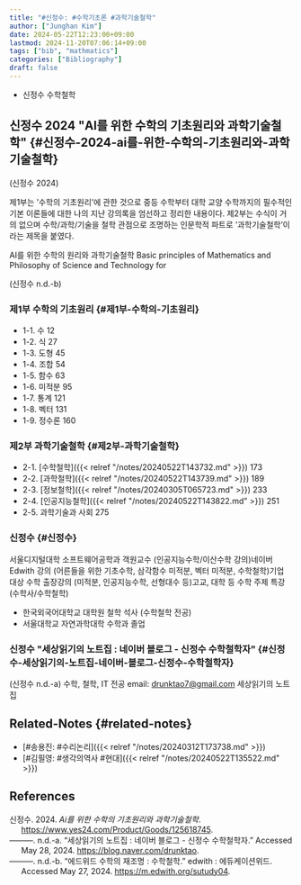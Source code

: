 ```yaml
---
title: "#신정수: #수학기초론 #과학기술철학"
author: ["Junghan Kim"]
date: 2024-05-22T12:23:00+09:00
lastmod: 2024-11-20T07:06:14+09:00
tags: ["bib", "mathmatics"]
categories: ["Bibliography"]
draft: false
---
```


-   신정수 수학철학


## 신정수 2024 "AI를 위한 수학의 기초원리와 과학기술철학" {#신정수-2024-ai를-위한-수학의-기초원리와-과학기술철학}

(신정수 2024)

제1부는 ’수학의 기초원리’에 관한 것으로 중등 수학부터 대학 교양 수학까지의 필수적인 기본 이론들에 대한 나의 지난 강의록을 엄선하고 정리한 내용이다. 제2부는 수식이 거의 없으며 수학/과학/기술을 철학 관점으로 조명하는 인문학적 파트로 ’과학기술철학’이라는 제목을 붙였다.

AI를 위한 수학의 원리와 과학기술철학 Basic principles of Mathematics and Philosophy of Science and Technology for

(신정수 n.d.-b)


### 제1부 수학의 기초원리 {#제1부-수학의-기초원리}

-   1-1. 수 12
-   1-2. 식 27
-   1-3. 도형 45
-   1-4. 조합 54
-   1-5. 함수 63
-   1-6. 미적분 95
-   1-7. 통계 121
-   1-8. 벡터 131
-   1-9. 정수론 160


### 제2부 과학기술철학 {#제2부-과학기술철학}

-   2-1. [수학철학]({{< relref "/notes/20240522T143732.md" >}}) 173
-   2-2. [과학철학]({{< relref "/notes/20240522T143739.md" >}}) 189
-   2-3. [정보철학]({{< relref "/notes/20240305T065723.md" >}}) 233
-   2-4. [인공지능철학]({{< relref "/notes/20240522T143822.md" >}}) 251
-   2-5. 과학기술과 사회 275


### 신정수 {#신정수}

서울디지털대학 소프트웨어공학과 객원교수 (인공지능수학/이산수학 강의)네이버 Edwith 강의 (어른들을 위한 기초수학, 삼각함수 미적분, 벡터 미적분, 수학철학)기업 대상 수학 출장강의 (미적분, 인공지능수학, 선형대수 등)고교, 대학 등 수학 주제 특강(수학사/수학철학)

-   한국외국어대학교 대학원 철학 석사 (수학철학 전공)
-   서울대학교 자연과학대학 수학과 졸업


### 신정수 "세상읽기의 노트집 : 네이버 블로그 - 신정수 수학철학자" {#신정수-세상읽기의-노트집-네이버-블로그-신정수-수학철학자}

(신정수 n.d.-a) 수학, 철학, IT 전공 email: drunktao7@gmail.com 세상읽기의 노트집


## Related-Notes {#related-notes}

-   [#송용진: #수리논리]({{< relref "/notes/20240312T173738.md" >}})
-   [#김필영: #생각의역사 #현대]({{< relref "/notes/20240522T135522.md" >}})

## References

<style>.csl-entry{text-indent: -1.5em; margin-left: 1.5em;}</style><div class="csl-bib-body">
  <div class="csl-entry">신정수. 2024. <i>Ai를 위한 수학의 기초원리와 과학기술철학</i>. <a href="https://www.yes24.com/Product/Goods/125618745">https://www.yes24.com/Product/Goods/125618745</a>.</div>
  <div class="csl-entry">———. n.d.-a. “세상읽기의 노트집 : 네이버 블로그 - 신정수 수학철학자.” Accessed May 28, 2024. <a href="https://blog.naver.com/drunktao">https://blog.naver.com/drunktao</a>.</div>
  <div class="csl-entry">———. n.d.-b. “에드위드 수학의 재조명 : 수학철학.” edwith : 에듀케이션위드. Accessed May 27, 2024. <a href="https://m.edwith.org/sutudy04">https://m.edwith.org/sutudy04</a>.</div>
</div>
